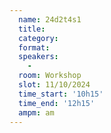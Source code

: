 ```yaml
---
  name: 24d2t4s1
  title: 
  category: 
  format: 
  speakers: 
    - 
  room: Workshop
  slot: 11/10/2024
  time_start: '10h15'
  time_end: '12h15'
  ampm: am
---
```

